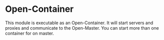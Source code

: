 # Open-Container

This module is executable as an Open-Container. It will start servers and proxies and communicate to the Open-Master.
 You can start more than one container for on master.